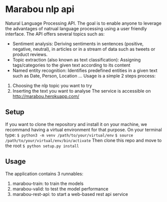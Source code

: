 # Marabou nlp api

Natural Language Processing API. The goal is to enable anyone to leverage the advantages of natrual language processing using a user friendly interface. The API offers several topics such as:
- Sentiment analysis: Deriving sentiments in sentences (positive, negative, neutral), in articles or in a stream of data such as tweets or product reviews.
- Topic extraction (also known as text classification): Assigning tags/categories to the given text according to its content
- Named entity recognition: Identifies predefined entities in a given text such as Date, Person, Location ... 
Usage is a simple 2 steps process:
1. Choosing the nlp topic you want to try
2. Inserting the text you want to analyse
The service is accessible on http://marabou.herokuapp.com/

## Setup
If you want to clone the repository and install it on your machine, we recommand having a virtual environment for that purpose. On your terminal type:
`$ python3 -m venv /path/to/your/virtual/env`
`$ source /path/to/your/virtual/env/bin/activate`
Then clone this repo and move to the root
`$ python setup.py install`

## Usage
The application contains 3 runnables:
1. marabou-train: to train the models
2. marabou-valid: to test the model performance
3. marabou-rest-api: to start a web-based rest api service